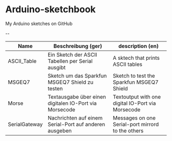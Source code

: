 Arduino-sketchbook
==================

My Arduino sketches on GitHub

--

Name            | Beschreibung (ger)                                          | description (en)                                            
----------------|-------------------------------------------------------------|-------------------------------------------------------------
ASCII_Table     | Ein Sketch der ASCII Tabellen per Serial ausgibt            | A sktech that prints ASCII tables                           
MSGEQ7          | Sketch um das Sparkfun MSGEQ7 Shield zu testen              | Sketch to test the Sparkfun MSGEQ7 Shield                   
Morse           | Textausgabe über einen digitalen IO-Port via Morsecode      | Textoutput with one digital IO-Port via Morsecode           
SerialGateway   | Nachrichten auf einem Serial-Port auf anderen ausgeben      | Messages on one Serial-port mirrord to the others           
